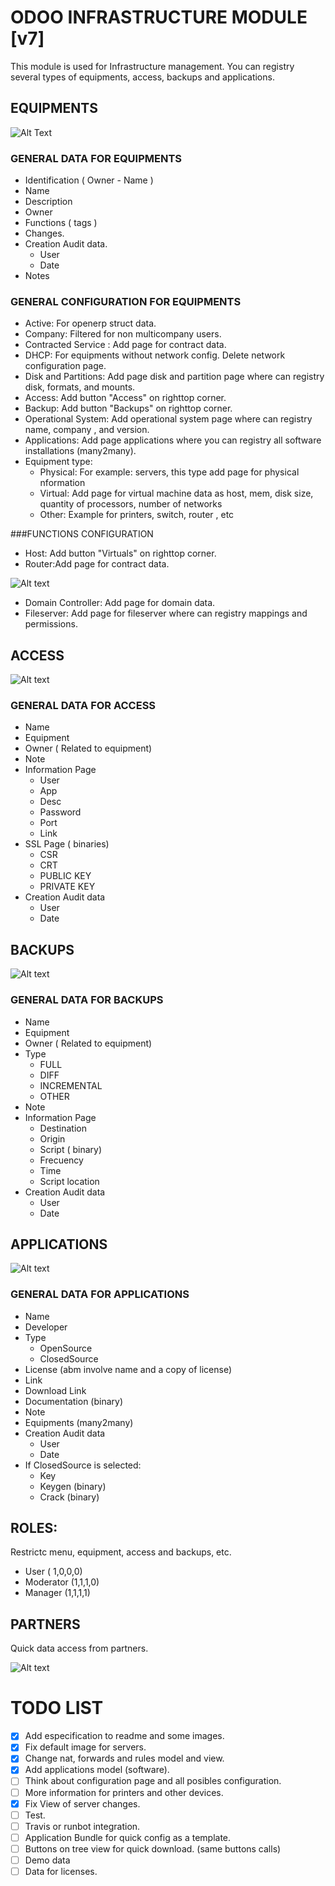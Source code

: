 # ODOO INFRASTRUCTURE MODULE [v7]

This module is used for Infrastructure management. You can registry several types of equipments, access, backups and applications.


## EQUIPMENTS

![Alt Text](/docs/img/server_example.jpg?raw=true "Server Example")

### GENERAL DATA FOR EQUIPMENTS
* Identification ( Owner - Name )
* Name
* Description
* Owner
* Functions ( tags )
* Changes.
* Creation Audit data.
  * User
  * Date
* Notes

### GENERAL CONFIGURATION FOR EQUIPMENTS
* Active: For openerp struct data.
* Company: Filtered for non multicompany users.
* Contracted Service : Add page for contract data.
* DHCP: For equipments without network config. Delete network configuration page.
* Disk and Partitions: Add page disk and partition page where can registry disk, formats, and mounts.
* Access: Add button "Access" on righttop corner.
* Backup: Add button "Backups" on righttop corner.
* Operational System: Add operational system page where can registry name, company , and version.
* Applications: Add page applications where you can registry all software installations (many2many).
* Equipment type:
  * Physical: For example: servers, this type add page for physical nformation
  * Virtual: Add page for virtual machine data as host, mem, disk size, quantity of processors, number of networks
  * Other: Example for printers, switch, router , etc


###FUNCTIONS CONFIGURATION

* Host: Add button "Virtuals" on righttop corner.
* Router:Add page for contract data.

![Alt text](/docs/img/router_example.jpg?raw=true "Router Example")

* Domain Controller: Add page for domain data.
* Fileserver: Add page for fileserver where can registry mappings and permissions.


## ACCESS

![Alt text](/docs/img/access_example.jpg?raw=true "Access Example")

### GENERAL DATA FOR ACCESS
* Name
* Equipment
* Owner ( Related to equipment)
* Note
* Information Page
  * User
  * App
  * Desc
  * Password
  * Port
  * Link
* SSL Page ( binaries)
  * CSR
  * CRT
  * PUBLIC KEY
  * PRIVATE KEY
* Creation Audit data
  * User
  * Date


## BACKUPS

![Alt text](/docs/img/backup_example.jpg?raw=true "Backup Example")

### GENERAL DATA FOR BACKUPS
* Name
* Equipment
* Owner ( Related to equipment)
* Type
  * FULL
  * DIFF
  * INCREMENTAL
  * OTHER
* Note
* Information Page
  * Destination
  * Origin
  * Script ( binary)
  * Frecuency
  * Time
  * Script location
* Creation Audit data
  * User
  * Date

## APPLICATIONS

![Alt text](/docs/img/application_example.jpg?raw=true "Application Example")

### GENERAL DATA FOR APPLICATIONS
* Name
* Developer
* Type
  * OpenSource
  * ClosedSource
* License (abm involve name and a copy of license)
* Link
* Download Link
* Documentation (binary)
* Note
* Equipments (many2many)
* Creation Audit data
  * User
  * Date
* If ClosedSource is selected:
  * Key
  * Keygen (binary)
  * Crack (binary)


## ROLES:
Restrictc menu, equipment, access and backups, etc.
* User ( 1,0,0,0)
* Moderator (1,1,1,0)
* Manager (1,1,1,1)

## PARTNERS
Quick data access from partners.

![Alt text](/docs/img/partner_example.jpg?raw=true "Partner Example")


# TODO LIST
- [x] Add especification to readme and some images.
- [x] Fix default image for servers.
- [x] Change nat, forwards and rules model and view.
- [x] Add applications model (software).
- [ ] Think about configuration page and all posibles configuration.
- [ ] More information for printers and other devices.
- [x] Fix View of server changes.
- [ ] Test.
- [ ] Travis or runbot integration.
- [ ] Application Bundle for quick config as a template.
- [ ] Buttons on tree view for quick download. (same buttons calls)
- [ ] Demo data
- [ ] Data for licenses.
